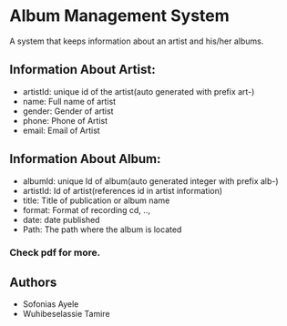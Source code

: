 # Album Management System

A system that keeps information about an artist and his/her albums.

## Information About Artist:
 * artistId: unique id of the artist(auto generated with prefix art-)
 * name: Full name of artist
 * gender: Gender of artist
 * phone: Phone of Artist
 * email: Email of Artist

## Information About Album:
 * albumId: unique Id of album(auto generated integer with prefix alb-)
 * artistId: Id of artist(references id in artist information)
 * title: Title of publication or album name
 * format: Format of recording cd, ..,
 * date: date published
 * Path: The path where the album is located

### Check pdf for more.

## Authors

 * Sofonias Ayele
 * Wuhibeselassie Tamire
